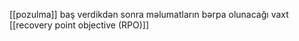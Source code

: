 [[pozulma]] baş verdikdən sonra məlumatların bərpa olunacağı vaxt
[[recovery point objective (RPO)]]